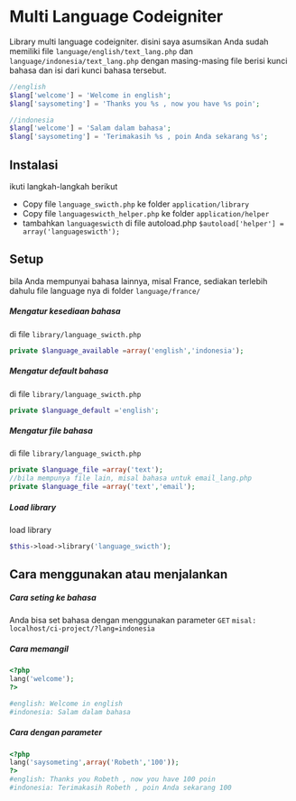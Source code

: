 # Multi Language Codeigniter
Library multi language codeigniter.
disini saya asumsikan Anda sudah memiliki file `language/english/text_lang.php` dan `language/indonesia/text_lang.php`
dengan masing-masing file berisi kunci bahasa dan isi dari kunci bahasa tersebut.
```php
//english
$lang['welcome'] = 'Welcome in english';
$lang['saysometing'] = 'Thanks you %s , now you have %s poin';
```
```php
//indonesia
$lang['welcome'] = 'Salam dalam bahasa';
$lang['saysometing'] = 'Terimakasih %s , poin Anda sekarang %s';
```

## Instalasi
ikuti langkah-langkah berikut
- Copy file `language_swicth.php` ke folder `application/library` 
- Copy file `languageswicth_helper.php` ke folder `application/helper`
- tambahkan `languageswicth` di file autoload.php `$autoload['helper'] = array('languageswicth');`

## Setup
bila Anda mempunyai bahasa lainnya, misal France, sediakan terlebih dahulu file language nya di folder `language/france/`
##### Mengatur kesediaan bahasa
di file `library/language_swicth.php` 
```php
private $language_available =array('english','indonesia');
````
##### Mengatur default bahasa
di file `library/language_swicth.php` 
```php
private $language_default ='english';
````
##### Mengatur file bahasa
di file `library/language_swicth.php` 
```php
private $language_file =array('text');
//bila mempunya file lain, misal bahasa untuk email_lang.php
private $language_file =array('text','email');
````

##### Load library
load library
```php
$this->load->library('language_swicth');
````

## Cara menggunakan atau menjalankan
##### Cara seting ke bahasa
Anda bisa set bahasa dengan menggunakan parameter `GET` 
`misal: localhost/ci-project/?lang=indonesia`
##### Cara memangil
```php
<?php 
lang('welcome'); 
?>

#english: Welcome in english
#indonesia: Salam dalam bahasa
```
##### Cara dengan parameter
```php
<?php 
lang('saysometing',array('Robeth','100')); 
?>
#english: Thanks you Robeth , now you have 100 poin
#indonesia: Terimakasih Robeth , poin Anda sekarang 100
```
